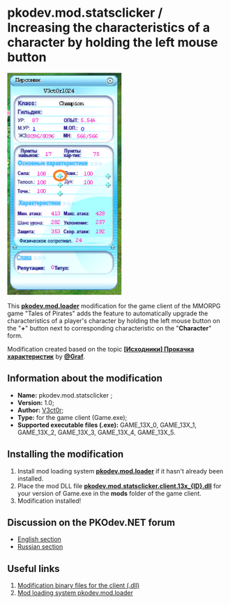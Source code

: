 # pkodev.mod.statsclicker / Increasing the characteristics of a character by holding the left mouse button

![Character characteristics form](https://raw.githubusercontent.com/V3ct0r1024/pkodev.mod.statsclicker/master/img/0.png)

This [**pkodev.mod.loader**](https://github.com/V3ct0r1024/pkodev.mod.loader) modification for the game client of the MMORPG game "Tales of Pirates" adds the feature to automatically upgrade the characteristics of a player's character by holding the left mouse button on the "**+**" button next to corresponding characteristic on the "**Character**" form.

Modification created based on the topic [**[Исходники] Прокачка характеристик**](https://pkodev.net/topic/6792-%D0%B8%D1%81%D1%85%D0%BE%D0%B4%D0%BD%D0%B8%D0%BA%D0%B8-%D0%BF%D1%80%D0%BE%D0%BA%D0%B0%D1%87%D0%BA%D0%B0-%D1%85%D0%B0%D1%80%D0%B0%D0%BA%D1%82%D0%B5%D1%80%D0%B8%D1%81%D1%82%D0%B8%D0%BA/) by [**@Graf**](https://pkodev.net/profile/215-graf/).

## Information about the modification

-   **Name:**  pkodev.mod.statsclicker ;
-   **Version:**  1.0;
-   **Author:**  [V3ct0r](https://github.com/V3ct0r1024);
-   **Type:** for the game client (Game.exe);
-   **Supported executable files (.exe):**  GAME_13X_0, GAME_13X_1, GAME_13X_2, GAME_13X_3, GAME_13X_4, GAME_13X_5.

## Installing the modification

1. Install mod loading system [**pkodev.mod.loader**](https://github.com/V3ct0r1024/pkodev.mod.loader) if it hasn't already been installed.
2. Place the mod DLL file [**pkodev.mod.statsclicker.client.13x_{ID}.dll**](https://github.com/V3ct0r1024/pkodev.mod.statsclicker/releases/) for your version of Game.exe in the **mods** folder of the game client.
3. Modification installed!

## Discussion on the PKOdev.NET forum

 - [English section](https://pkodev.net/topic/6971-increasing-the-attributes-of-the-character-by-holding-the-left-mouse-button/)
 - [Russian section](https://pkodev.net/topic/6967-%D1%83%D0%BB%D1%83%D1%87%D1%88%D0%B5%D0%BD%D0%B8%D0%B5-%D1%85%D0%B0%D1%80%D0%B0%D0%BA%D1%82%D0%B5%D1%80%D0%B8%D1%81%D1%82%D0%B8%D0%BA-%D0%BF%D0%B5%D1%80%D1%81%D0%BE%D0%BD%D0%B0%D0%B6%D0%B0-%D0%B7%D0%B0%D0%B6%D0%B0%D1%82%D0%B8%D0%B5%D0%BC-%D0%BB%D0%B5%D0%B2%D0%BE%D0%B9-%D0%BA%D0%BD%D0%BE%D0%BF%D0%BA%D0%B8-%D0%BC%D1%8B%D1%88%D0%B8/)

## Useful links
 
1. [Modification binary files for the client (.dll)](https://github.com/V3ct0r1024/pkodev.mod.statsclicker/releases)
2. [Mod loading system pkodev.mod.loader](https://github.com/V3ct0r1024/pkodev.mod.loader)